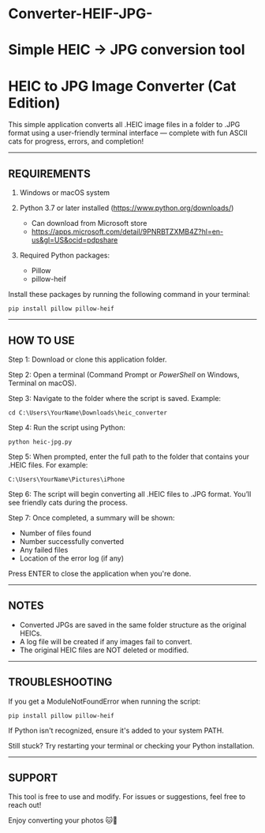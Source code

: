 # Converter-HEIF-JPG-
Simple HEIC -> JPG conversion tool
=======================================
HEIC to JPG Image Converter (Cat Edition)
=======================================

This simple application converts all .HEIC image files in a folder 
to .JPG format using a user-friendly terminal interface — complete 
with fun ASCII cats for progress, errors, and completion!

---------------------------------------
REQUIREMENTS
---------------------------------------

1. Windows or macOS system

2. Python 3.7 or later installed
   (https://www.python.org/downloads/)
	- Can download from Microsoft store
	- https://apps.microsoft.com/detail/9PNRBTZXMB4Z?hl=en-us&gl=US&ocid=pdpshare

3. Required Python packages:
   - Pillow
   - pillow-heif

Install these packages by running the following command in your terminal:

    pip install pillow pillow-heif

---------------------------------------
HOW TO USE
---------------------------------------

Step 1:
Download or clone this application folder.

Step 2:
Open a terminal (Command Prompt or *PowerShell* on Windows, Terminal on macOS).

Step 3:
Navigate to the folder where the script is saved. Example:

    cd C:\Users\YourName\Downloads\heic_converter

Step 4:
Run the script using Python:

    python heic-jpg.py

Step 5:
When prompted, enter the full path to the folder that contains your .HEIC files. 
For example:

    C:\Users\YourName\Pictures\iPhone

Step 6:
The script will begin converting all .HEIC files to .JPG format.
You’ll see friendly cats during the process.

Step 7:
Once completed, a summary will be shown:
 - Number of files found
 - Number successfully converted
 - Any failed files
 - Location of the error log (if any)

Press ENTER to close the application when you're done.

---------------------------------------
NOTES
---------------------------------------

- Converted JPGs are saved in the same folder structure as the original HEICs.
- A log file will be created if any images fail to convert.
- The original HEIC files are NOT deleted or modified.

---------------------------------------
TROUBLESHOOTING
---------------------------------------

If you get a ModuleNotFoundError when running the script:

    pip install pillow pillow-heif

If Python isn't recognized, ensure it's added to your system PATH.

Still stuck? Try restarting your terminal or checking your Python installation.

---------------------------------------
SUPPORT
---------------------------------------

This tool is free to use and modify. For issues or suggestions, feel free to reach out!

Enjoy converting your photos 🐱📸
